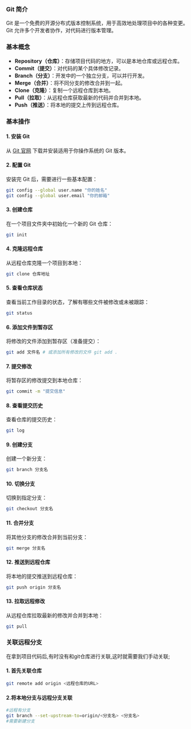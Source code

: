 ### Git 简介

Git 是一个免费的开源分布式版本控制系统，用于高效地处理项目中的各种变更。Git 允许多个开发者协作，对代码进行版本管理。

### 基本概念

- **Repository（仓库）**：存储项目代码的地方，可以是本地仓库或远程仓库。
- **Commit（提交）**：对代码的某个具体修改记录。
- **Branch（分支）**：开发中的一个独立分支，可以并行开发。
- **Merge（合并）**：将不同分支的修改合并到一起。
- **Clone（克隆）**：复制一个远程仓库到本地。
- **Pull（拉取）**：从远程仓库获取最新的代码并合并到本地。
- **Push（推送）**：将本地的提交上传到远程仓库。

### 基本操作

#### 1. 安装 Git

从 [Git 官网](https://git-scm.com/) 下载并安装适用于你操作系统的 Git 版本。

#### 2. 配置 Git

安装完 Git 后，需要进行一些基本配置：

```bash
git config --global user.name "你的姓名" 
git config --global user.email "你的邮箱"
```

#### 3. 创建仓库

在一个项目文件夹中初始化一个新的 Git 仓库：

```bash
git init
```

#### 4. 克隆远程仓库

从远程仓库克隆一个项目到本地：

```bash
git clone 仓库地址
```
#### 5. 查看仓库状态

查看当前工作目录的状态，了解有哪些文件被修改或未被跟踪：

```bash
git status
```

#### 6. 添加文件到暂存区

将修改的文件添加到暂存区（准备提交）：

```bash
git add 文件名 # 或添加所有修改的文件 git add .
```

#### 7. 提交修改

将暂存区的修改提交到本地仓库：

```bash
git commit -m "提交信息"
```

#### 8. 查看提交历史

查看仓库的提交历史：

```bash
git log
```

#### 9. 创建分支

创建一个新分支：

```bash
git branch 分支名
```

#### 10. 切换分支

切换到指定分支：

```bash
git checkout 分支名
```

#### 11. 合并分支

将其他分支的修改合并到当前分支：

```bash
git merge 分支名
```

#### 12. 推送到远程仓库

将本地的提交推送到远程仓库：

```bash
git push origin 分支名
```

#### 13. 拉取远程修改

从远程仓库拉取最新的修改并合并到本地：

```bash
git pull
```

### 关联远程分支
在拿到项目代码后,有时没有和git仓库进行关联,这时就需要我们手动关联;

#### 1. 首先关联仓库
```bash
git remote add origin <远程仓库的URL>
```
#### 2.将本地分支与远程分支关联
```bash
#远程有分支
git branch --set-upstream-to=origin/<分支名> <分支名>
#需要新建分支

```